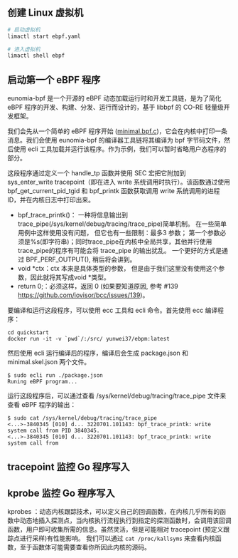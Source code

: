 ## 创建 Linux 虚拟机

```bash
# 启动虚拟机
limactl start ebpf.yaml

# 进入虚拟机
limactl shell ebpf
```

## 启动第一个 eBPF 程序

eunomia-bpf 是一个开源的 eBPF 动态加载运行时和开发工具链，是为了简化 eBPF 程序的开发、构建、分发、运行而设计的，基于 libbpf 的 CO-RE 轻量级开发框架。

我们会先从一个简单的 eBPF 程序开始 ([minimal.bpf.c](quickstart/minimal.bpf.c))，它会在内核中打印一条消息。我们会使用 eunomia-bpf 的编译器工具链将其编译为 bpf 字节码文件，然后使用 ecli 工具加载并运行该程序。作为示例，我们可以暂时省略用户态程序的部分。

这段程序通过定义一个 handle_tp 函数并使用 SEC 宏把它附加到 sys_enter_write tracepoint（即在进入 write 系统调用时执行）。该函数通过使用 bpf_get_current_pid_tgid 和 bpf_printk 函数获取调用 write 系统调用的进程 ID，并在内核日志中打印出来。
- bpf_trace_printk()： 一种将信息输出到 trace_pipe(/sys/kernel/debug/tracing/trace_pipe)简单机制。 在一些简单用例中这样使用没有问题， 但它也有一些限制：最多3 参数； 第一个参数必须是%s(即字符串)；同时trace_pipe在内核中全局共享，其他并行使用trace_pipe的程序有可能会将 trace_pipe 的输出扰乱。 一个更好的方式是通过 BPF_PERF_OUTPUT(), 稍后将会讲到。
- void *ctx：ctx 本来是具体类型的参数， 但是由于我们这里没有使用这个参数，因此就将其写成void *类型。
- return 0;：必须这样，返回 0 (如果要知道原因, 参考 #139 https://github.com/iovisor/bcc/issues/139)。

要编译和运行这段程序，可以使用 ecc 工具和 ecli 命令。首先使用 ecc 编译程序：

```
cd quickstart
docker run -it -v `pwd`/:/src/ yunwei37/ebpm:latest
```

然后使用 ecli 运行编译后的程序，编译后会生成 package.json 和 minimal.skel.json 两个文件。

```
$ sudo ecli run ./package.json
Runing eBPF program...
```

运行这段程序后，可以通过查看 /sys/kernel/debug/tracing/trace_pipe 文件来查看 eBPF 程序的输出：

```
$ sudo cat /sys/kernel/debug/tracing/trace_pipe
<...>-3840345 [010] d... 3220701.101143: bpf_trace_printk: write system call from PID 3840345.
<...>-3840345 [010] d... 3220701.101143: bpf_trace_printk: write system call from
```

## tracepoint 监控 Go 程序写入



## kprobe 监控 Go 程序写入

kprobes ：动态内核跟踪技术，可以定义自己的回调函数，在内核几乎所有的函数中动态地插入探测点，当内核执行流程执行到指定的探测函数时，会调用该回调函数，用户即可收集所需的信息。虽然灵活，但是可能相对 tracepoint (预定义跟踪点进行采样)有性能影响。
我们可以通过 `cat /proc/kallsyms` 来查看内核函数，至于函数体可能需要查看你所因此内核的源码。
